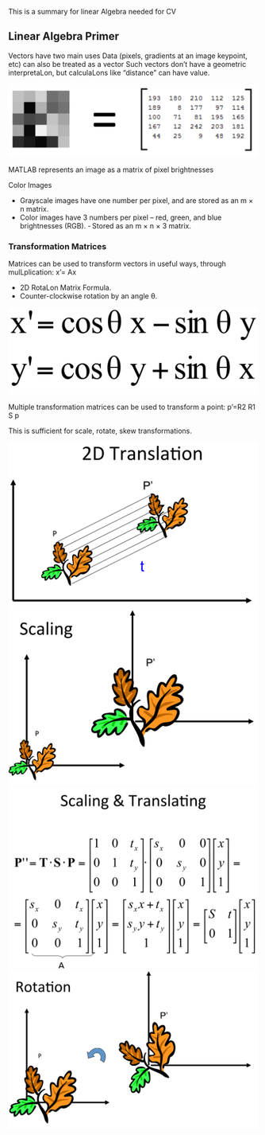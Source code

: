 This is a summary for linear Algebra needed for CV

## Linear Algebra Primer

Vectors have two main uses
Data (pixels, gradients at an image keypoint, etc) can also be treated as a vector  Such vectors don’t  have a geometric interpretaLon, but calculaLons like 
“distance” can  have value.

![img](https://github.com/mmjazzar/deep_learning/blob/master/1.jpg)

MATLAB represents an image as a matrix of pixel brightnesses

Color Images 
 - Grayscale images have one number per pixel, and are stored as an m × n matrix. 
 - Color images have 3 numbers per pixel – red, green, and blue brightnesses (RGB).
 - Stored as an m × n × 3 matrix.
 
### Transformation Matrices

Matrices can be used to transform vectors in useful ways, through mulLplication: x’= Ax

- 2D RotaLon Matrix Formula.
- Counter-clockwise rotation by an angle θ.

![img](https://github.com/mmjazzar/deep_learning/blob/master/2.jpg)

Multiple transformation matrices can be used to transform a point: 
p’=R2 R1 S p

This is sufficient for scale, rotate, skew transformations.

![img](https://github.com/mmjazzar/deep_learning/blob/master/3.jpg)
![img](https://github.com/mmjazzar/deep_learning/blob/master/4.jpg)
![img](https://github.com/mmjazzar/deep_learning/blob/master/5.jpg)
![img](https://github.com/mmjazzar/deep_learning/blob/master/6.jpg)


